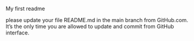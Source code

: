 My first readme


please update your file README.md in the main branch from GitHub.com. It’s the only time you are allowed to update and commit from GitHub interface.
